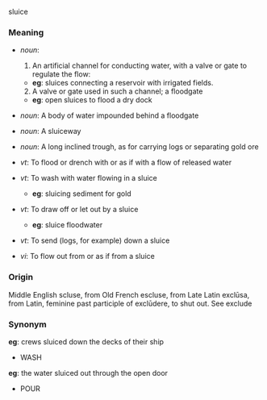 sluice
### Meaning
+ _noun_:
   1. An artificial channel for conducting water, with a valve or gate to regulate the flow:
    + __eg__: sluices connecting a reservoir with irrigated fields.
   2. A valve or gate used in such a channel; a floodgate
    + __eg__: open sluices to flood a dry dock
+ _noun_: A body of water impounded behind a floodgate
+ _noun_: A sluiceway
+ _noun_: A long inclined trough, as for carrying logs or separating gold ore

+ _vt_: To flood or drench with or as if with a flow of released water
+ _vt_: To wash with water flowing in a sluice
    + __eg__: sluicing sediment for gold
+ _vt_: To draw off or let out by a sluice
    + __eg__: sluice floodwater
+ _vt_: To send (logs, for example) down a sluice
+ _vi_: To flow out from or as if from a sluice

### Origin

Middle English scluse, from Old French escluse, from Late Latin exclūsa, from Latin, feminine past participle of exclūdere, to shut out. See exclude

### Synonym

__eg__: crews sluiced down the decks of their ship

+ WASH

__eg__: the water sluiced out through the open door

+ POUR


